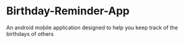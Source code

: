 # Birthday-Reminder-App
An android mobile application designed to help you keep track of the birthdays of others
